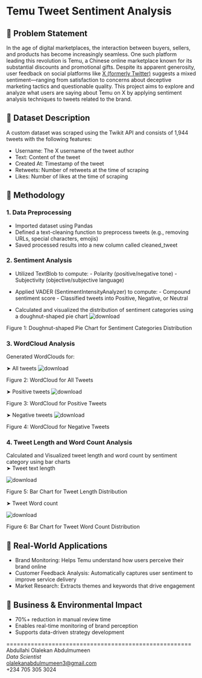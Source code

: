 # Temu Tweet Sentiment Analysis

## 🔹 Problem Statement
In the age of digital marketplaces, the interaction between buyers, sellers, and products has become increasingly seamless. One such platform leading this revolution is Temu, a Chinese online marketplace known for its substantial discounts and promotional gifts.
Despite its apparent generosity, user feedback on social platforms like [X (formerly Twitter)](http://twitter.com) suggests a mixed sentiment—ranging from satisfaction to concerns about deceptive marketing tactics and questionable quality.
This project aims to explore and analyze what users are saying about Temu on X by applying sentiment analysis techniques to tweets related to the brand.

## 🔹 Dataset Description
A custom dataset was scraped using the Twikit API and consists of 1,944 tweets with the following features:
- Username: The X username of the tweet author
- Text: Content of the tweet
- Created At: Timestamp of the tweet
- Retweets: Number of retweets at the time of scraping
- Likes: Number of likes at the time of scraping

## 🔹 Methodology
### 1. Data Preprocessing
- Imported dataset using Pandas
- Defined a text-cleaning function to preprocess tweets (e.g., removing URLs, special characters, emojis)
- Saved processed results into a new column called cleaned_tweet

### 2. Sentiment Analysis
- Utilized TextBlob to compute:
         - Polarity (positive/negative tone)
         - Subjectivity (objective/subjective language)

- Applied VADER (SentimentIntensityAnalyzer) to compute:
         - Compound sentiment score
         - Classified tweets into Positive, Negative, or Neutral

- Calculated and visualized the distribution of sentiment categories using a doughnut-shaped pie chart
![download](https://github.com/user-attachments/assets/db977a0e-5dff-4608-ae5c-d95f87f2b536)

Figure 1: Doughnut-shaped Pie Chart for Sentiment Categories Distribution

### 3. WordCloud Analysis
Generated WordClouds for:

➤ All tweets
![download](https://github.com/user-attachments/assets/00f3945c-c016-4e14-8787-c544b57a9639)

Figure 2: WordCloud for All Tweets

➤ Positive tweets
![download](https://github.com/user-attachments/assets/3b92edb4-a1dc-4438-b6bf-4d8ded8247d4)

Figure 3: WordCloud for Positive Tweets

➤ Negative tweets
![download](https://github.com/user-attachments/assets/4fff6399-df91-48b9-a3e0-86e82623db38)

Figure 4: WordCloud for Negative Tweets

### 4. Tweet Length and Word Count Analysis
Calculated and Visualized tweet length and word count by sentiment category using bar charts <br/>
➤ Tweet text length

![download](https://github.com/user-attachments/assets/a0c924af-927d-47db-b694-1e41a0b69026)

Figure 5: Bar Chart for Tweet Length Distribution

➤ Tweet Word count

![download](https://github.com/user-attachments/assets/93b8c30c-3732-42d4-b412-5c3dee61a760)

Figure 6: Bar Chart for Tweet Word Count Distribution

## 🔹 Real-World Applications
- Brand Monitoring: Helps Temu understand how users perceive their brand online
- Customer Feedback Analysis: Automatically captures user sentiment to improve service delivery
- Market Research: Extracts themes and keywords that drive engagement

## 🔹 Business & Environmental Impact
- 70%+ reduction in manual review time
- Enables real-time monitoring of brand perception
- Supports data-driven strategy development

===================================================== <br/>
Abdullahi Olalekan Abdulmumeen <br/>
_Data Scientist_ <br/>
olalekanabdulmumeen3@gmail.com <br/>
+234 705 305 3024


